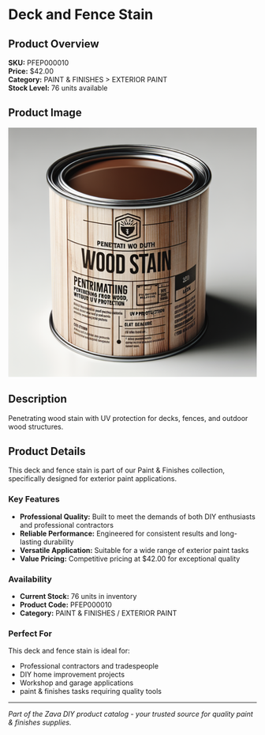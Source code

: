 # Deck and Fence Stain

## Product Overview

**SKU:** PFEP000010  
**Price:** $42.00  
**Category:** PAINT & FINISHES > EXTERIOR PAINT  
**Stock Level:** 76 units available  

## Product Image

![Deck and Fence Stain](https://raw.githubusercontent.com/microsoft/ai-tour-26-zava-diy-dataset-plus-mcp/refs/heads/main/images/paint_%26_finishes_exterior_paint_deck_and_fence_stain_20250620_192740.png)

## Description

Penetrating wood stain with UV protection for decks, fences, and outdoor wood structures.

## Product Details

This deck and fence stain is part of our Paint & Finishes collection, specifically designed for exterior paint applications. 

### Key Features

- **Professional Quality:** Built to meet the demands of both DIY enthusiasts and professional contractors
- **Reliable Performance:** Engineered for consistent results and long-lasting durability
- **Versatile Application:** Suitable for a wide range of exterior paint tasks
- **Value Pricing:** Competitive pricing at $42.00 for exceptional quality

### Availability

- **Current Stock:** 76 units in inventory
- **Product Code:** PFEP000010
- **Category:** PAINT & FINISHES / EXTERIOR PAINT

### Perfect For

This deck and fence stain is ideal for:
- Professional contractors and tradespeople
- DIY home improvement projects  
- Workshop and garage applications
- paint & finishes tasks requiring quality tools

---

*Part of the Zava DIY product catalog - your trusted source for quality paint & finishes supplies.*
